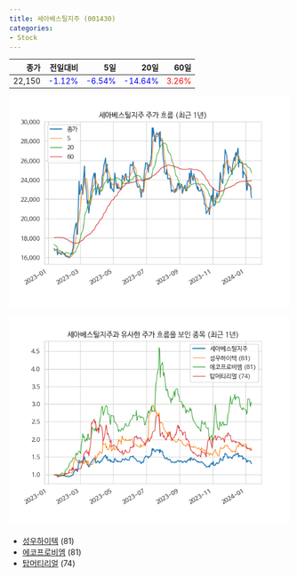```yaml
---
title: 세아베스틸지주 (001430)
categories:
- Stock
---
```


|종가|전일대비|5일|20일|60일|
|---:|-------:|--:|---:|---:|
|22,150|<span style="color: blue">-1.12%</span>|<span style="color: blue">-6.54%</span>|<span style="color: blue">-14.64%</span>|<span style="color: red">3.26%</span>|


<!-- more -->

![001430](/assets/images/stock/001430.png)

![001430](/assets/images/stock/001430_sim.png)

- [성우하이텍](/stock/015750/) (81)
- [에코프로비엠](/stock/247540/) (81)
- [탑머티리얼](/stock/360070/) (74)